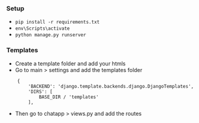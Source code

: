 
### Setup

* `pip install -r requirements.txt`
* `env\Scripts\activate`
* `python manage.py runserver`


### Templates

* Create a template folder and add your htmls
* Go to main > settings and add the templates folder
```TEMPLATES = [
    {
        'BACKEND': 'django.template.backends.django.DjangoTemplates',
        'DIRS': [
            BASE_DIR / 'templates'
        ],
```
* Then go to chatapp > views.py and add the routes